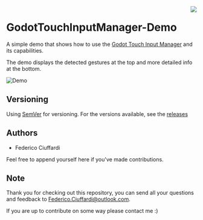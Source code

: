 <img src="https://i.imgur.com/qWrJ7h7.png" align="right" />

# GodotTouchInputManager-Demo
A simple demo that shows how to use the [Godot Touch Input Manager](https://github.com/Federico-Ciuffardi/Godot-Touch-Input-Manager) and its capabilities.

The demo displays the detected gestures at the top and more detailed info at the bottom.

![Demo](https://media.giphy.com/media/TimI1xvghKrM20Xmhy/giphy.gif)

## Versioning
Using [SemVer](http://semver.org/) for versioning. For the versions available, see the [releases](https://github.com/Federico-Ciuffardi/IOSU/releases) 

## Authors
* Federico Ciuffardi

Feel free to append yourself here if you've made contributions.

## Note
Thank you for checking out this repository, you can send all your questions and feedback to Federico.Ciuffardi@outlook.com.

If you are up to contribute on some way please contact me :)
